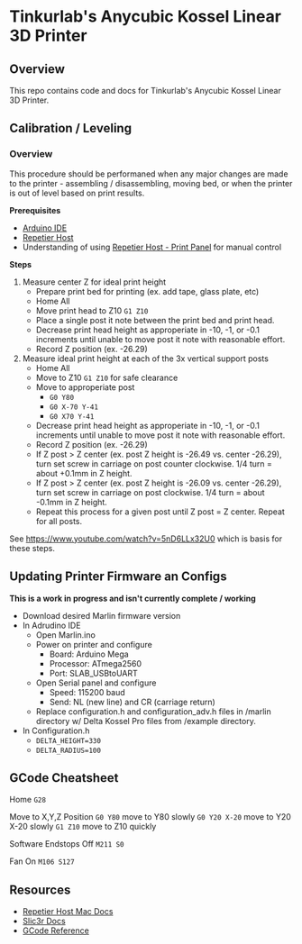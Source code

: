 # Tinkurlab's Anycubic Kossel Linear 3D Printer

## Overview
This repo contains code and docs for Tinkurlab's Anycubic Kossel Linear 3D Printer.

## Calibration / Leveling

### Overview

This procedure should be performaned when any major changes are made to the printer - assembling / disassembling, moving bed, or when the printer is out of level based on print results.

**Prerequisites**
* [Arduino IDE](https://www.arduino.cc/)
* [Repetier Host](https://www.repetier.com/)
* Understanding of using [Repetier Host - Print Panel](https://www.repetier.com/documentation/repetier-host-mac/manual-control/) for manual control

**Steps**
1. Measure center Z for ideal print height
    * Prepare print bed for printing (ex. add tape, glass plate, etc)
    * Home All
    * Move print head to Z10 `G1 Z10`
    * Place a single post it note between the print bed and print head.
    * Decrease print head height as approperiate in -10, -1, or -0.1 increments until unable to move post it note with reasonable effort.
    * Record Z position (ex. -26.29)
1. Measure ideal print height at each of the 3x vertical support posts
    * Home All
    * Move to Z10 `G1 Z10` for safe clearance
    * Move to approperiate post
      * `G0 Y80`
      * `G0 X-70 Y-41`
      * `G0 X70 Y-41`
    * Decrease print head height as approperiate in -10, -1, or -0.1 increments until unable to move post it note with reasonable effort.
    * Record Z position (ex. -26.29)
    * If Z post > Z center (ex. post Z height is -26.49 vs. center -26.29), turn set screw in carriage on post counter clockwise.  1/4 turn = about +0.1mm in Z height.
    * If Z post > Z center (ex. post Z height is -26.09 vs. center -26.29), turn set screw in carriage on post clockwise.  1/4 turn = about -0.1mm in Z height.
    * Repeat this process for a given post until Z post = Z center.  Repeat for all posts.

See https://www.youtube.com/watch?v=5nD6LLx32U0 which is basis for these steps.

## Updating Printer Firmware an Configs

**This is a work in progress and isn't currently complete / working**

* Download desired Marlin firmware version
* In Adrudino IDE
    * Open Marlin.ino
    * Power on printer and configure
        * Board: Arduino Mega
        * Processor: ATmega2560
        * Port: SLAB_USBtoUART
    * Open Serial panel and configure 
        * Speed: 115200 baud
        * Send: NL (new line) and CR (carriage return)
    * Replace configuration.h and configuration_adv.h files in /marlin directory w/ Delta Kossel Pro files from /example directory.
* In Configuration.h
    * `DELTA_HEIGHT=330`
    * `DELTA_RADIUS=100`

## GCode Cheatsheet

Home
`G28`    

Move to X,Y,Z Position
`G0 Y80` move to Y80 slowly
`G0 Y20 X-20` move to Y20 X-20 slowly
`G1 Z10` move to Z10 quickly

Software Endstops Off
`M211 S0`

Fan On 
`M106 S127`

## Resources

* [Repetier Host Mac Docs](https://www.repetier.com/documentation/repetier-host-mac/manual-control/)
* [Slic3r Docs](http://manual.slic3r.org/intro/overview)
* [GCode Reference](http://reprap.org/wiki/G-code)



